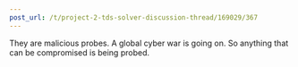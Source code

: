 ```yaml
---
post_url: /t/project-2-tds-solver-discussion-thread/169029/367
---
```

They are malicious probes. A global cyber war is going on. So anything that can be compromised is being probed.